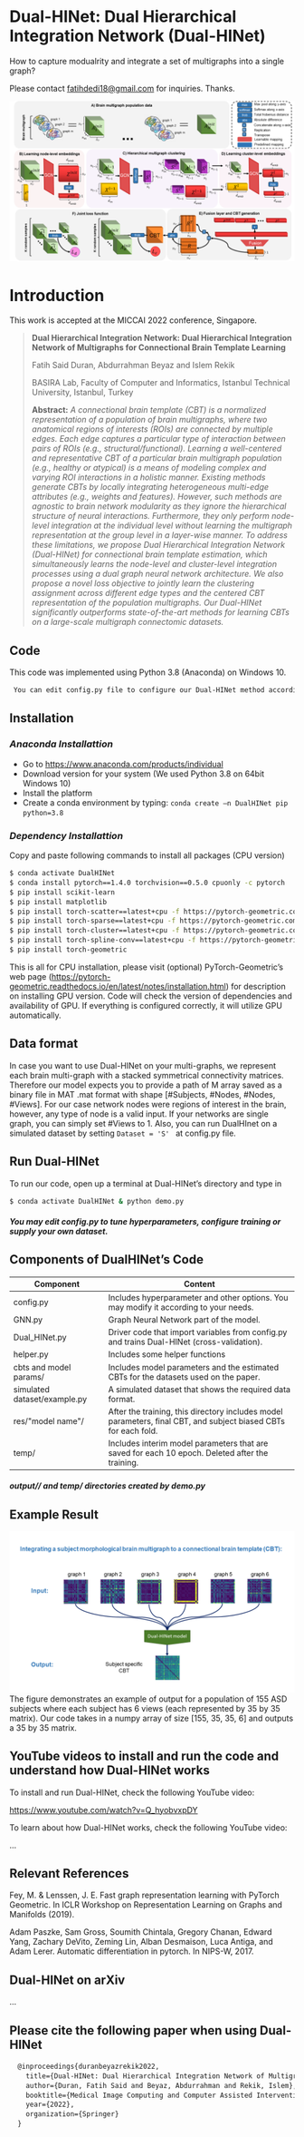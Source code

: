 # Dual-HINet: Dual Hierarchical Integration Network (Dual-HINet)

How to capture modualrity and integrate a set of multigraphs into a single graph?

Please contact fatihdedi18@gmail.com for inquiries. Thanks. 

![Dual-HINet](main_figure.png)

# Introduction
This work is accepted at the MICCAI 2022 conference, Singapore.

> **Dual Hierarchical Integration Network: Dual Hierarchical Integration
Network of Multigraphs for Connectional Brain
Template Learning**
>
> Fatih Said Duran, Abdurrahman Beyaz and Islem Rekik
>
> BASIRA Lab, Faculty of Computer and Informatics, Istanbul Technical University, Istanbul, Turkey
>
> **Abstract:** *A connectional brain template (CBT) is a normalized representation of a population of brain multigraphs, where two anatomical regions of interests (ROIs) are connected by multiple edges. Each
edge captures a particular type of interaction between pairs of ROIs (e.g., structural/functional). Learning a well-centered and representative CBT of a particular brain multigraph population (e.g., healthy
or atypical) is a means of modeling complex and varying ROI interactions in a holistic manner. Existing methods generate CBTs by locally integrating heterogeneous multi-edge attributes (e.g., weights and
features). However, such methods are agnostic to brain network modularity as they ignore the hierarchical structure of neural interactions.
Furthermore, they only perform node-level integration at the individual level without learning the multigraph representation at the group
level in a layer-wise manner. To address these limitations, we propose Dual Hierarchical Integration Network (Dual-HINet) for connectional
brain template estimation, which simultaneously learns the node-level and cluster-level integration processes using a dual graph neural network architecture. We also propose a novel loss objective to jointly learn
the clustering assignment across different edge types and the centered CBT representation of the population multigraphs. Our Dual-HINet significantly outperforms state-of-the-art methods for learning CBTs on a
large-scale multigraph connectomic datasets.*


## Code
This code was implemented using Python 3.8 (Anaconda) on Windows 10.
```diff
 You can edit config.py file to configure our Dual-HINet method according to your needs.
```

## Installation
### *Anaconda Installattion*
* Go to  https://www.anaconda.com/products/individual
* Download version for your system (We used Python 3.8  on 64bit Windows 10)
* Install the platform
* Create a conda environment by typing:  ```conda create –n DualHINet pip python=3.8 ```

### *Dependency Installattion*
Copy and paste following commands to install all packages (CPU version)
```sh
$ conda activate DualHINet
$ conda install pytorch==1.4.0 torchvision==0.5.0 cpuonly -c pytorch
$ pip install scikit-learn
$ pip install matplotlib
$ pip install torch-scatter==latest+cpu -f https://pytorch-geometric.com/whl/torch-1.4.0.html
$ pip install torch-sparse==latest+cpu -f https://pytorch-geometric.com/whl/torch-1.4.0.html
$ pip install torch-cluster==latest+cpu -f https://pytorch-geometric.com/whl/torch-1.4.0.html
$ pip install torch-spline-conv==latest+cpu -f https://pytorch-geometric.com/whl/torch-1.4.0.html
$ pip install torch-geometric
```
This is all for CPU installation, please visit (optional) PyTorch-Geometric’s web page (https://pytorch-geometric.readthedocs.io/en/latest/notes/installation.html) for description on installing GPU version. Code will check the version of dependencies and availability of GPU. If everything is configured correctly, it will utilize GPU automatically.

## Data format
In case you want to use Dual-HINet on your multi-graphs, we represent each brain multi-graph with a stacked symmetrical connectivity matrices. Therefore our model expects you to provide a path of M array saved as a binary file in MAT .mat format with shape [#Subjects, #Nodes, #Nodes, #Views]. For our case network nodes were regions of interest in the brain, however, any type of node is a valid input. If your networks are single graph, you can simply set #Views to 1. Also, you can run DualHInet on a simulated dataset by setting ```Dataset = 'S' ``` at config.py file.  

## Run Dual-HINet
To run our code, open up a terminal at Dual-HINet’s directory and type in
```sh
$ conda activate DualHINet & python demo.py
```
#####  You may edit config.py to tune hyperparameters, configure training or supply your own dataset.

## Components of DualHINet’s Code
| Component                   | Content                                                                                                         |
|-----------------------------|-----------------------------------------------------------------------------------------------------------------|
| config.py                   | Includes hyperparameter and other options. You may modify it according to your needs.                           |
| GNN.py                      | Graph Neural Network part of the model.                                                                         |
| Dual_HINet.py               | Driver code that import variables from config.py and trains Dual-HINet (cross-validation).                      |
| helper.py                   | Includes some helper functions                                                                                  |
| cbts and model params/      | Includes model parameters and the estimated CBTs  for the datasets used on the paper.                           |
| simulated dataset/example.py | A simulated dataset that shows the required data format.                                                        |
| res/"model name"/            | After the training, this directory includes model parameters, final CBT, and subject biased CBTs for each fold. |
| temp/                       | Includes interim model parameters that are saved for each 10 epoch. Deleted after the training.                 |
#####  output/<model name>/ and temp/ directories created by demo.py
  
## Example Result  
![CBT-integration](CBT_integration.png)
The figure demonstrates an example of output for a population of 155 ASD subjects where each subject has 6 views (each represented by 35 by 35 matrix). Our code takes in a numpy array of size [155, 35, 35, 6] and outputs a 35 by 35 matrix.


## YouTube videos to install and run the code and understand how Dual-HINet works

To install and run Dual-HINet, check the following YouTube video: 

https://www.youtube.com/watch?v=Q_hyobvxpDY

To learn about how Dual-HINet works, check the following YouTube video: 

...

## Relevant References
Fey, M. & Lenssen, J. E. Fast graph representation learning with PyTorch Geometric. In ICLR Workshop on Representation Learning on Graphs and Manifolds (2019).

Adam Paszke, Sam Gross, Soumith Chintala, Gregory Chanan, Edward Yang, Zachary DeVito, Zeming Lin, Alban Desmaison, Luca Antiga, and Adam Lerer. Automatic differentiation in pytorch. In NIPS-W, 2017.

## Dual-HINet on arXiv

...

## Please cite the following paper when using Dual-HINet
```latex
  @inproceedings{duranbeyazrekik2022,
    title={Dual-HINet: Dual Hierarchical Integration Network of Multigraphs for Connectional Brain Template Learning},
    author={Duran, Fatih Said and Beyaz, Abdurrahman and Rekik, Islem},
    booktitle={Medical Image Computing and Computer Assisted Intervention},
    year={2022},
    organization={Springer}
  }
```
